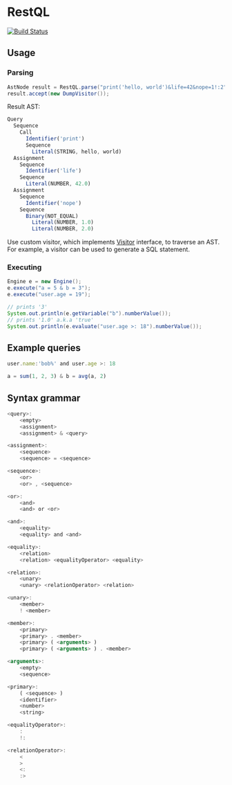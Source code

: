 # RestQL
[![Build Status](https://travis-ci.org/paidgeek/restql.svg?branch=master)](https://travis-ci.org/paidgeek/restql)

## Usage

### Parsing
```java
AstNode result = RestQL.parse("print('hello, world')&life=42&nope=1!:2");
result.accept(new DumpVisitor());
```

Result AST:
```js
Query
  Sequence
    Call
      Identifier('print')
      Sequence
        Literal(STRING, hello, world)
  Assignment
    Sequence
      Identifier('life')
    Sequence
      Literal(NUMBER, 42.0)
  Assignment
    Sequence
      Identifier('nope')
    Sequence
      Binary(NOT_EQUAL)
        Literal(NUMBER, 1.0)
        Literal(NUMBER, 2.0)

```
Use custom visitor, which implements [Visitor](https://github.com/paidgeek/restql/blob/master/src/main/java/com/moybl/restql/ast/Visitor.java) interface, to traverse an AST. For example, a visitor can be used to generate a SQL statement.

### Executing
```java
Engine e = new Engine();
e.execute("a = 5 & b = 3");
e.execute("user.age = 19");

// prints '3'
System.out.println(e.getVariable("b").numberValue());
// prints '1.0' a.k.a 'true'
System.out.println(e.evaluate("user.age >: 18").numberValue());
```

## Example queries
```js
user.name:'bob%' and user.age >: 18
```
```js
a = sum(1, 2, 3) & b = avg(a, 2)
```

## Syntax grammar

```js
<query>:
    <empty>
    <assignment>
    <assignment> & <query>

<assignment>:
    <sequence>
    <sequence> = <sequence>

<sequence>:
    <or>
    <or> , <sequence>

<or>:
    <and>
    <and> or <or>

<and>:
    <equality>
    <equality> and <and>

<equality>:
    <relation>
    <relation> <equalityOperator> <equality>

<relation>:
    <unary>
    <unary> <relationOperator> <relation>

<unary>:
    <member>
    ! <member>

<member>:
    <primary>
    <primary> . <member>
    <primary> ( <arguments> )
    <primary> ( <arguments> ) . <member>

<arguments>:
    <empty>
    <sequence>

<primary>:
    ( <sequence> )
    <identifier>
    <number>
    <string>

<equalityOperator>:
    :
    !:

<relationOperator>:
    <
    >
    <:
    :>
```
